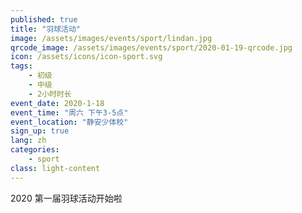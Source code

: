 ```yaml
---
published: true
title: "羽球活动"
image: /assets/images/events/sport/lindan.jpg
qrcode_image: /assets/images/events/sport/2020-01-19-qrcode.jpg
icon: /assets/icons/icon-sport.svg
tags: 
    - 初级
    - 中级
    - 2小时时长
event_date: 2020-1-18
event_time: "周六 下午3-5点"
event_location: "静安少体校"
sign_up: true
lang: zh
categories:
    - sport
class: light-content
---
```


2020 第一届羽球活动开始啦
